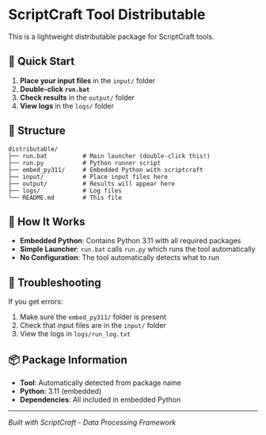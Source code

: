 # ScriptCraft Tool Distributable

This is a lightweight distributable package for ScriptCraft tools.

## 🚀 Quick Start

1. **Place your input files** in the `input/` folder
2. **Double-click `run.bat`**
3. **Check results** in the `output/` folder
4. **View logs** in the `logs/` folder

## 📁 Structure

```
distributable/
├── run.bat          # Main launcher (double-click this!)
├── run.py           # Python runner script
├── embed_py311/     # Embedded Python with scriptcraft
├── input/           # Place input files here
├── output/          # Results will appear here
├── logs/            # Log files
└── README.md        # This file
```

## 🔧 How It Works

- **Embedded Python**: Contains Python 3.11 with all required packages
- **Simple Launcher**: `run.bat` calls `run.py` which runs the tool automatically
- **No Configuration**: The tool automatically detects what to run

## 🐛 Troubleshooting

If you get errors:
1. Make sure the `embed_py311/` folder is present
2. Check that input files are in the `input/` folder
3. View the logs in `logs/run_log.txt`

## 📦 Package Information

- **Tool**: Automatically detected from package name
- **Python**: 3.11 (embedded)
- **Dependencies**: All included in embedded Python

---

*Built with ScriptCraft - Data Processing Framework*
